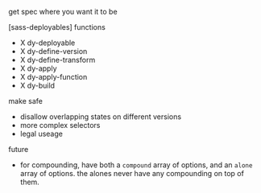 get spec where you want it to be

[sass-deployables]
functions
- X dy-deployable
- X dy-define-version
- X dy-define-transform
- X dy-apply
- X dy-apply-function
- X dy-build

make safe
- disallow overlapping states on different versions
- more complex selectors
- legal useage


future
- for compounding, have both a `compound` array of options, and an `alone` array of options. the alones never have any compounding on top of them.
